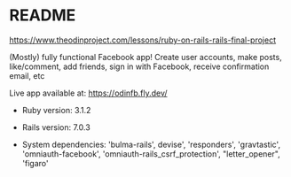 # README

https://www.theodinproject.com/lessons/ruby-on-rails-rails-final-project

(Mostly) fully functional Facebook app! Create user accounts, make posts, like/comment, add friends, sign in with Facebook, receive confirmation email, etc

Live app available at: https://odinfb.fly.dev/

* Ruby version: 3.1.2

* Rails version: 7.0.3

* System dependencies: 'bulma-rails', devise', 'responders', 'gravtastic', 'omniauth-facebook', 'omniauth-rails_csrf_protection', "letter_opener", 'figaro'
